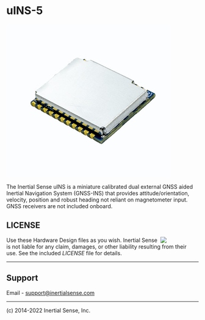 # uINS-5

![uIG5](images/uINS_5.0_400w.jpg)

The Inertial Sense uINS is a miniature calibrated dual external GNSS aided Inertial Navigation System (GNSS-INS) that provides attitude/orientation, velocity, position and robust heading not reliant on magnetometer input.  GNSS receivers are not included onboard.

## LICENSE

<img src="https://www.oshwa.org/wp-content/uploads/2014/03/oshw-logo.svg" width="100" align="right" />

Use these Hardware Design files as you wish.  Inertial Sense is not liable for any claim, damages, or other liability resulting from their use.  See the included *LICENSE* file for details.

------

## Support

Email - support@inertialsense.com

------

(c) 2014-2022 Inertial Sense, Inc.
